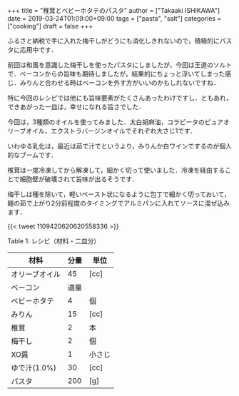 +++
title = "椎茸とベビーホタテのパスタ"
author = ["Takaaki ISHIKAWA"]
date = 2019-03-24T01:09:00+09:00
tags = ["pasta", "salt"]
categories = ["cooking"]
draft = false
+++

ふるさと納税で手に入れた梅干しがどうにも消化しきれないので，積極的にパスタに応用中です．

前回は和風を意識した梅干しを使ったパスタにしましたが，今回は王道のソルトで．ベーコンからの旨味も期待しましたが，結果的にちょっと浮いてしまった感じ．みりんと合わせる時はベーコンを外す方がいいのかもしれないですね．

特に今回のレシピでは他にも旨味要素がたくさんあったわけですし．ともあれ，できあがった一皿は，幸せになれる旨さでした．

今回は，3種類のオイルを使ってみました．太白胡麻油，コラビータのピュアオリーブオイル，エクストラバージンオイルでそれぞれ大さじ1です．

いわゆる乳化は，最近は茹で汁でというより，みりんか白ワインでするのが個人的なブームです．

椎茸は一度冷凍してから解凍して，細かく切って使いました．冷凍を経由することで細胞壁が破壊されて旨味が出るそうです．

梅干しは種を除いて，軽いペースト状になるように包丁で細かく切っておいて，麺の茹で上がり2分前程度のタイミングでアルミパンに入れてソースに混ぜ込みます．

{{< tweet 1109420620620558336 >}}

<div class="table-caption">
  <span class="table-number">Table 1</span>:
  レシピ（材料・二皿分）
</div>

| 材料      | 分量 | 単位 |
|---------|----|----|
| オリーブオイル | 45  | [cc] |
| ベーコン  | 適量 |      |
| ベビーホタテ | 4   | 個   |
| みりん    | 15  | [cc] |
| 椎茸      | 2   | 本   |
| 梅干し    | 2   | 個   |
| XO醤      | 1   | 小さじ |
| ゆで汁(1.0%) | 30  | [cc] |
| パスタ    | 200 | [g]  |
